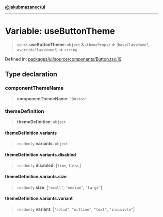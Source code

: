 [**@jakubmazanec/ui**](../README.md)

---

# Variable: useButtonTheme

> `const` **useButtonTheme**: `object` & (`themeProps`) => (`baseClassName?`, `overrideClassName?`)
> => `string`

Defined in:
[packages/ui/source/components/Button.tsx:19](https://github.com/jakubmazanec/tools/blob/5907d31a071e860d7db8b8a00f698d18fe23e18a/packages/ui/source/components/Button.tsx#L19)

## Type declaration

### componentThemeName

> **componentThemeName**: `"Button"`

### themeDefinition

> **themeDefinition**: `object`

#### themeDefinition.variants

> `readonly` **variants**: `object`

#### themeDefinition.variants.disabled

> `readonly` **disabled**: \[`true`, `false`\]

#### themeDefinition.variants.size

> `readonly` **size**: \[`"small"`, `"medium"`, `"large"`\]

#### themeDefinition.variants.variant

> `readonly` **variant**: \[`"solid"`, `"outline"`, `"text"`, `"invisible"`\]
